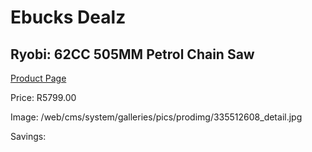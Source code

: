 
# Ebucks Dealz
## Ryobi: 62CC 505MM Petrol Chain Saw
[Product Page](https://www.ebucks.com/web/shop/productSelected.do?prodId=335512608&catId=1235224419)

Price: R5799.00

Image: /web/cms/system/galleries/pics/prodimg/335512608_detail.jpg

Savings: 


	